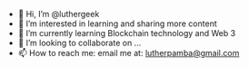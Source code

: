 - 👋 Hi, I’m @luthergeek
- 👀 I’m interested in learning and sharing more content
- 🌱 I’m currently learning Blockchain technology and Web 3
- 💞️ I’m looking to collaborate on ...
- 📫 How to reach me: email me at: lutherpamba@gmail.com



